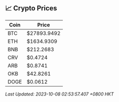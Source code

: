 ## 📈 Crypto Prices

| Coin | Price |
| ---- | ----- |
| BTC | $27893.9492 |
| ETH | $1634.9309 |
| BNB | $212.2683 |
| CRV | $0.4724 |
| ARB | $0.8741 |
| OKB | $42.8261 |
| DOGE | $0.0612 |

_Last Updated: 2023-10-08 02:53:57.407 +0800 HKT_